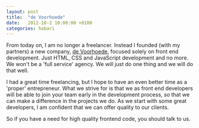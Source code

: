 ```yaml
---
layout: post
title:  "de Voorhoede"
date:   2012-10-2 10:00:00 +0100
categories: habari
---
```

From today on, I am no longer a freelancer. Instead I founded (with my partners) a new company, <a href="http://voorhoede.nl">de Voorhoede</a>, focused solely on front end development. Just HTML, CSS and JavaScript development and no more. We won't be a 'full service' agency. We will just do one thing and we will do that well. 

I had a great time freelancing, but I hope to have an even better time as a 'proper' entrepreneur. What we strive for is that we as front end developers will be able to join your team early in the development process, so that we can make a difference in the projects we do. As we start with some great developers, I am confident that we can offer quality to our clients.

So if you have a need for high quality frontend code, you should talk to us.